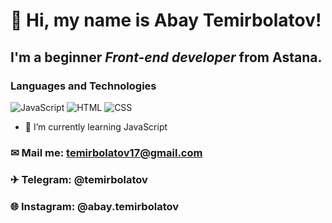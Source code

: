 # 👋 Hi, my name is **Abay Temirbolatov**! 
## I'm a beginner *Front-end developer* from Astana.

### Languages and Technologies
![JavaScript](https://img.shields.io/badge/JavaScript-090909?style=for-the-badge&logo=JavaScript)
![HTML](https://img.shields.io/badge/HTML-090909?style=for-the-badge&logo=html5)
![CSS](https://img.shields.io/badge/CSS-090909?style=for-the-badge&logo=css3)

- 🌱 I’m currently learning JavaScript

### ✉ Mail me: temirbolatov17@gmail.com
### ✈ Telegram: @temirbolatov
### 🌐 Instagram: @abay.temirbolatov
